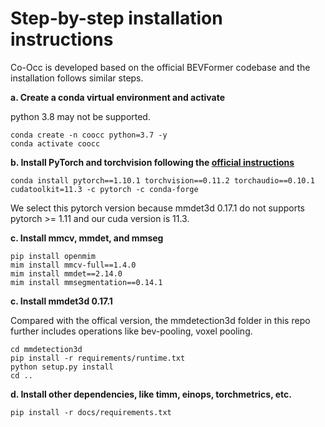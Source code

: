 # Step-by-step installation instructions

Co-Occ is developed based on the official BEVFormer codebase and the installation follows similar steps.

**a. Create a conda virtual environment and activate**

python 3.8 may not be supported.
```shell
conda create -n coocc python=3.7 -y
conda activate coocc
```

**b. Install PyTorch and torchvision following the [official instructions](https://pytorch.org/get-started/previous-versions/)**
```shell
conda install pytorch==1.10.1 torchvision==0.11.2 torchaudio==0.10.1 cudatoolkit=11.3 -c pytorch -c conda-forge
```
We select this pytorch version because mmdet3d 0.17.1 do not supports pytorch >= 1.11 and our cuda version is 11.3.

**c. Install mmcv, mmdet, and mmseg**
```shell
pip install openmim
mim install mmcv-full==1.4.0
mim install mmdet==2.14.0
mim install mmsegmentation==0.14.1
```

**c. Install mmdet3d 0.17.1**

Compared with the offical version, the mmdetection3d folder in this repo further includes operations like bev-pooling, voxel pooling. 

```shell
cd mmdetection3d
pip install -r requirements/runtime.txt
python setup.py install
cd ..
```

**d. Install other dependencies, like timm, einops, torchmetrics, etc.**
```shell
pip install -r docs/requirements.txt
```